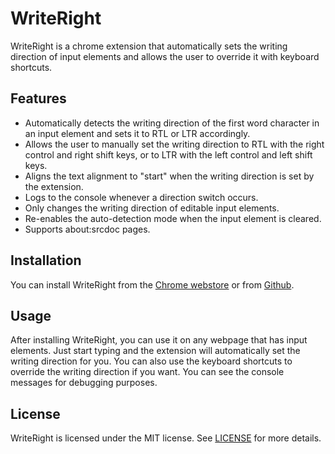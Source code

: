 # WriteRight

WriteRight is a chrome extension that automatically sets the writing direction of input elements and allows the user to override it with keyboard shortcuts.

## Features

- Automatically detects the writing direction of the first word character in an input element and sets it to RTL or LTR accordingly.
- Allows the user to manually set the writing direction to RTL with the right control and right shift keys, or to LTR with the left control and left shift keys.
- Aligns the text alignment to "start" when the writing direction is set by the extension.
- Logs to the console whenever a direction switch occurs.
- Only changes the writing direction of editable input elements.
- Re-enables the auto-detection mode when the input element is cleared.
- Supports about:srcdoc pages.

## Installation

You can install WriteRight from the [Chrome webstore](https://chrome.google.com/webstore/category/extensions) or from [Github](https://github.com/WriteRight/WriteRight).

## Usage

After installing WriteRight, you can use it on any webpage that has input elements. Just start typing and the extension will automatically set the writing direction for you. You can also use the keyboard shortcuts to override the writing direction if you want. You can see the console messages for debugging purposes.

## License

WriteRight is licensed under the MIT license. See [LICENSE](https://github.com/WriteRight/WriteRight/blob/main/LICENSE) for more details.
